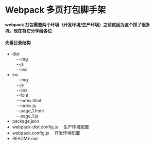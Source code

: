 # Webpack 多页打包脚手架
#### webpack 打包需要两个环境（开发环境/生产环境）之前就因为这个踩了很多坑，现在将它分享给各位
#### 先看目录结构
 
* dist<br/>
&#8194;&#8194;--img<br/>
&#8194;&#8194;--js<br/>
&#8194;&#8194;--css<br/>
* src<br/>
&#8194;&#8194;--img<br/>
&#8194;&#8194;--js<br/>
&#8194;&#8194;--css<br/>
&#8194;&#8194;--font<br/>
&#8194;&#8194;--index.html<br/>
&#8194;&#8194;--index.js<br/>
&#8194;&#8194;--page_1.html<br/>
&#8194;&#8194;--page_1.js<br/>
* package.json<br/>
* webpack-dist.config.js &#8194;&#8194;生产环境配置<br/>
* webpack.config.js &#8194;&#8194;开发环境配置<br/>
* README.md<br/><br/>
    
